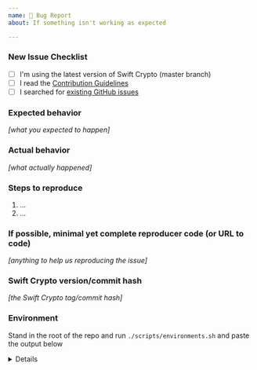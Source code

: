 ```yaml
---
name: 🐛 Bug Report
about: If something isn't working as expected

---
```


<!-- Thanks for contributing to Swift Crypto! Before you submit your issue, please make sure you followed our checklist and check the appropriate boxes by putting an x in the [ ]: [x] -->

### New Issue Checklist

- [ ] I'm using the latest version of Swift Crypto (master branch)
- [ ] I read the [Contribution Guidelines](https://github.com/apple/swift-crypto/blob/master/CONTRIBUTING.md)
- [ ] I searched for [existing GitHub issues](https://github.com/apple/swift-crypto/issues)

### Expected behavior
_[what you expected to happen]_

### Actual behavior
_[what actually happened]_

### Steps to reproduce

1. ...
2. ...

### If possible, minimal yet complete reproducer code (or URL to code)

_[anything to help us reproducing the issue]_

### Swift Crypto version/commit hash

_[the Swift Crypto tag/commit hash]_

### Environment

Stand in the root of the repo and run `./scripts/environments.sh` and paste the output below

<details>
  <pre>PLEASE_REPLACE_THIS_STIRNG_WITH_OUTPUT_OF_script_environments_THAT_IS_IN_YOUR_PASTEBOARD</pre>
</details>
